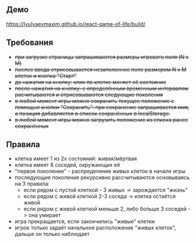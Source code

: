 ## Демо
https://lyulyaevmaxim.github.io/react-game-of-life/build/

## Требования
* ~~при загрузке страницы запрашиваются размеры игрового поля (N x M)~~
* ~~послее ввода отрисовывается незаполенное поле размером N x M клеток и кнопка "Старт"~~
* ~~до нажатия на кнопку: клик по клетке меняет её состояние~~
* ~~после нажатия на кнопку: с определённым временным интервалом расчитываются и отрисовываются следующие поколения~~ 
* ~~в любой момент игры можно сохранить текущее положение с помощью кнопки "Сохранить": при сохранение запрашивается имя, а позиция добавляется в список сохранённых в localStorage.~~
* ~~в любой момент игры можно загрузить положение из списка ранее сохранённых~~

## Правила
* клетка имеет 1 из 2х состояний: живая/мёртвая
* клетка имеет 8 соседей, окружающих её
* "первое поколение" - распределение живых клеток в начале игры
* последующие поколения рекурсивно рассчитываются основываясь на 3 правила:
  + если рядом с пустой клеткой - 3 живых -> зарождается "жизнь"
  + если рядом с живой клеткой 2-3 соседа -> клетка остаётся живой
  + если рядом с живой клеткой меньше 2, либо больше 3 соседей -> она умирает
* игра прекращается, если закончились "живые" клетки
* игрок только задаёт начальное расположение "живых клеток", дальше он только наблюдает
